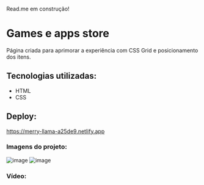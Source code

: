 Read.me em construção!

<H1> Games e apps store </h1>

<p> Página criada para aprimorar a experiência com CSS Grid e posicionamento dos itens. </p>

<h2> Tecnologias utilizadas:</h2>

<ul>
<li>HTML</li>
<li>CSS</li>
</ul>

<h2>Deploy:</h2>

https://merry-llama-a25de9.netlify.app


<h3> Imagens do projeto:</h3>


![image](https://user-images.githubusercontent.com/43080774/203446178-78ec5449-b8a7-4aea-823c-3d9eff2db7ca.png)
![image](https://user-images.githubusercontent.com/43080774/203446218-8a28662e-8b0d-4e06-bcce-4e2762295ff3.png)

<h3> Vídeo: </h3>


